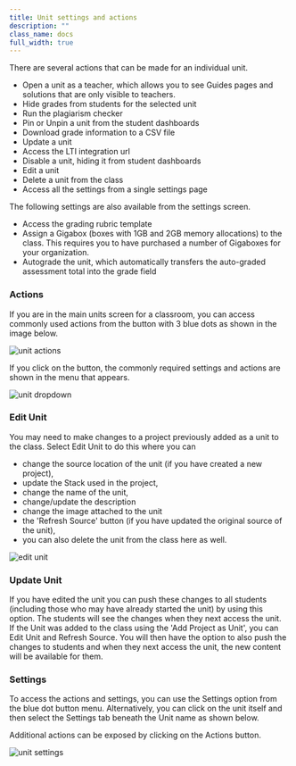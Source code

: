```yaml
---
title: Unit settings and actions
description: ""
class_name: docs
full_width: true
---
```


There are several actions that can be made for an individual unit. 

- Open a unit as a teacher, which allows you to see Guides pages and solutions that are only visible to teachers.
- Hide grades from students for the selected unit
- Run the plagiarism checker
- Pin or Unpin a unit from the student dashboards
- Download grade information to a CSV file
- Update a unit
- Access the LTI integration url
- Disable a unit, hiding it from student dashboards
- Edit a unit
- Delete a unit from the class
- Access all the settings from a single settings page

The following settings are also available from the settings screen.

- Access the grading rubric template
- Assign a Gigabox (boxes with 1GB and 2GB memory allocations) to the class. This requires you to have purchased a number of Gigaboxes for your organization.
- Autograde the unit, which automatically transfers the auto-graded assessment total into the grade field

### Actions
If you are in the main units screen for a classroom, you can access commonly used actions from the button with 3 blue dots as shown in the image below.

<img alt="unit actions" src="/img/docs/class_administration/unit-settings-1.png" class="simple"/>


If you click on the button, the commonly required settings and actions are shown in the menu that appears. 

<img alt="unit dropdown" src="/img/docs/class_administration/unit-settings-dd.png" class="simple"/>


### Edit Unit
You may need to make changes to a project previously added as a unit to the class. Select Edit Unit to do this where you can 

- change the source location of the unit (if you have created a new project), 
- update the Stack used in the project, 
- change the name of the unit,
- change/update the description
- change the image attached to the unit
- the 'Refresh Source' button (if you have updated the original source of the unit),
- you can also delete the unit from the class here as well.

<img alt="edit unit" src="/img/docs/class_administration/editunit.png" class="simple"/>

### Update Unit
If you have edited the unit you can push these changes to all students (including those who may have already started the unit) by using this option.  The students will see the changes when they next access the unit.  
If the Unit was added to the class using the 'Add Project as Unit', you can Edit Unit and Refresh Source. You will then have the option to also push the changes to students and when they next access the unit, the new content will be available for them.

### Settings
To access the actions and settings, you can use the Settings option from the blue dot button menu. Alternatively,  you can click on the unit itself and then select the Settings tab beneath the Unit name as shown below.

Additional actions can be exposed by clicking on the Actions button.

<img alt="unit settings" src="/img/docs/class_administration/unit-settings-2.png" class="simple"/>



